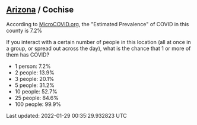 
## [Arizona](/united-states/arizona) / Cochise

According to [MicroCOVID.org](http://microcovid.org),
the "Estimated Prevalence" of COVID in this county is 7.2%

If you interact with a certain number of people in this location
(all at once in a group, or spread out across the day), what is the chance that
1 or more of them has COVID?

- 1 person: 7.2%
- 2 people: 13.9%
- 3 people: 20.1%
- 5 people: 31.2%
- 10 people: 52.7%
- 25 people: 84.6%
- 100 people: 99.9%

Last updated: 2022-01-29 00:35:29.932823 UTC
